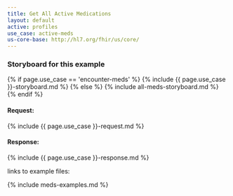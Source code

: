 ```yaml
---
title: Get All Active Medications
layout: default
active: profiles
use_case: active-meds
us-core-base: http://hl7.org/fhir/us/core/
---
```


<!-- source pages/\_include/{{page.md_filename}}.md  file -->

### Storyboard for this example

<!-- { { page.use_case } }-request.md -->

{% if page.use_case == 'encounter-meds' %}
{% include {{ page.use_case }}-storyboard.md %}
{% else %}
{% include all-meds-storyboard.md %}
{% endif %}


#### Request:

<!-- { { page.use_case } }-request.md -->

 {% include {{ page.use_case }}-request.md %}

#### Response:

<!-- { { page.use_case } }-response.md -->

 {% include {{ page.use_case }}-response.md %}

 <!-- { { page.use_case } }-examples.md -->

 links to example files:

  {% include meds-examples.md %}
